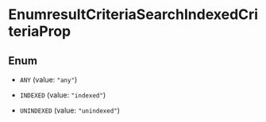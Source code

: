 

# EnumresultCriteriaSearchIndexedCriteriaProp

## Enum


* `ANY` (value: `"any"`)

* `INDEXED` (value: `"indexed"`)

* `UNINDEXED` (value: `"unindexed"`)




